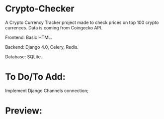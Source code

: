 # Crypto-Checker

A Crypto Currency Tracker project made to check prices on top 100 crypto currences. Data is coming from Coingecko API.

Frontend: Basic HTML.

Backend: Django 4.0, Celery, Redis.

Database: SQLite.

# To Do/To Add:

Implement Django Channels connection;

# Preview:




